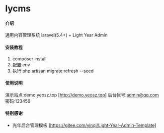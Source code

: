 # lycms

#### 介绍
通用内容管理系统
laravel(5.4+) + Light Year Admin

#### 安装教程

1. composer install
2. 配置.env
3. 执行 php artisan migrate:refresh --seed

#### 使用说明

演示站点:demo.yeosz.top [http://demo.yeosz.top]
后台帐号:admin@qq.com 密码:123456

#### 特别感谢

- 光年后台管理模板 [https://gitee.com/yinqi/Light-Year-Admin-Template]
